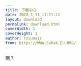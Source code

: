 ```yaml
---
title: 下载中心
date: 2023-1-11 11:11:11
layout: download
permalink: download.html
coverWidth: 1
coverHeight: 1
author: Yosunair
from: https://WWW.SuKaX.EU.ORG/
---
```


啊？